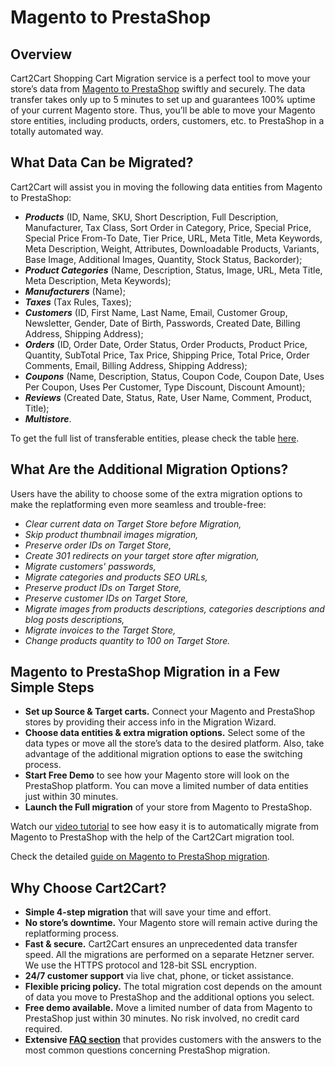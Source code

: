# Magento to PrestaShop
## Overview
Cart2Cart Shopping Cart Migration service is a perfect tool to move your store’s data from [Magento to PrestaShop](https://www.shopping-cart-migration.com/shopping-cart-migration-options/189-magento-to-prestashop-migration?utm_source=github.com&utm_medium=referral&utm_term=magento-prestashop&utm_campaign=optimized-page) swiftly and securely. The data transfer takes only up to 5 minutes to set up and guarantees 100% uptime of your current Magento store. Thus, you’ll be able to move your Magento store entities, including products, orders, customers, etc. to PrestaShop in a totally automated way.
## What Data Can be Migrated?
Cart2Cart will assist you in moving the following data entities from Magento to PrestaShop:
* **_Products_** (ID, Name, SKU, Short Description, Full Description, Manufacturer, Tax Class, Sort Order in Category, Price, Special Price, Special Price From-To Date, Tier Price, URL, Meta Title, Meta Keywords, Meta Description, Weight, Attributes, Downloadable Products, Variants, Base Image, Additional Images, Quantity, Stock Status, Backorder);
* **_Product Categories_** (Name, Description, Status, Image, URL, Meta Title, Meta Description, Meta Keywords);
* **_Manufacturers_** (Name);
* **_Taxes_** (Tax Rules, Taxes);
* **_Customers_** (ID, First Name, Last Name, Email, Customer Group, Newsletter, Gender, Date of Birth, Passwords, Created Date, Billing Address, Shipping Address);
* **_Orders_** (ID, Order Date, Order Status, Order Products, Product Price, Quantity, SubTotal Price, Tax Price, Shipping Price, Total Price, Order Comments, Email, Billing Address, Shipping Address);
* **_Coupons_** (Name, Description, Status, Coupon Code, Coupon Date, Uses Per Coupon, Uses Per Customer, Type Discount, Discount Amount);
* **_Reviews_** (Created Date, Status, Rate, User Name, Comment, Product, Title);
* **_Multistore_**.
 
To get the full list of transferable entities, please check the table [here](https://www.shopping-cart-migration.com/shopping-cart-migration-options/189-magento-to-prestashop-migration?utm_source=github.com&utm_medium=referral&utm_term=magento-prestashop&utm_campaign=optimized-page).
## What Are the Additional Migration Options?
Users have the ability to choose some of the extra migration options to make the replatforming even more seamless and trouble-free:
* _Clear current data on Target Store before Migration,_
* _Skip product thumbnail images migration,_
* _Preserve order IDs on Target Store,_
* _Create 301 redirects on your target store after migration,_
* _Migrate customers' passwords,_
* _Migrate categories and products SEO URLs,_
* _Preserve product IDs on Target Store,_
* _Preserve customer IDs on Target Store,_
* _Migrate images from products descriptions, categories descriptions and blog posts descriptions,_
* _Migrate invoices to the Target Store,_
* _Change products quantity to 100 on Target Store._
## Magento to PrestaShop Migration in a Few Simple Steps 
* **Set up Source & Target carts.** Connect your Magento and PrestaShop stores by providing their access info in the Migration Wizard.
* **Choose data entities & extra migration options.** Select some of the data types or move all the store’s data to the desired platform. Also, take advantage of the additional migration options to ease the switching process.
* **Start Free Demo** to see how your Magento store will look on the PrestaShop platform. You can move a limited number of data entities just within 30 minutes.  
* **Launch the Full migration** of your store from Magento to PrestaShop.

Watch our [video tutorial](https://youtu.be/wOIY-pxeIBs?utm_source=github.com&utm_medium=referral&utm_term=magento-prestashop&utm_campaign=optimized-page) to see how easy it is to automatically migrate from Magento to PrestaShop with the help of the Cart2Cart migration tool.
 
Check the detailed [guide on Magento to PrestaShop migration](https://www.shopping-cart-migration.com/carts-reviews/prestashop/16343-everything-is-under-control-magento-to-prestashop-migration-tips?utm_source=github.com&utm_medium=referral&utm_term=magento-prestashop&utm_campaign=optimized-page). 
## Why Choose Cart2Cart?
* **Simple 4-step migration** that will save your time and effort.
* **No store’s downtime.** Your Magento store will remain active during the replatforming process.
* **Fast & secure.** Cart2Cart ensures an unprecedented data transfer speed. All the migrations are performed on a separate Hetzner server. We use the HTTPS protocol and 128-bit SSL encryption.
* **24/7 customer support** via live chat, phone, or ticket assistance.
* **Flexible pricing policy.** The total migration cost depends on the amount of data you move to PrestaShop and the additional options you select.   
* **Free demo available.** Move a limited number of data from Magento to PrestaShop just within 30 minutes. No risk involved, no credit card required. 
* **Extensive [FAQ section](https://www.shopping-cart-migration.com/faq/16-prestashop?utm_source=github.com&utm_medium=referral&utm_term=magento-prestashop&utm_campaign=optimized-page)** that provides customers with the answers to the most common questions concerning PrestaShop migration.
